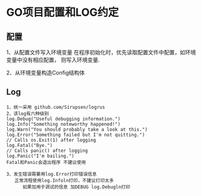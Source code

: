 # GO项目配置和LOG约定

## 配置

1、从配置文件写入环境变量
  在程序初始化时，优先读取配置文件中配置，如环境变量中没有相应配置，
则写入环境变量.

2、从环境变量构造Config结构体


## Log

	1、统一采用 github.com/Sirupsen/logrus
	2、该log有六种级别
	log.Debug("Useful debugging information.")
	log.Info("Something noteworthy happened!")
	log.Warn("You should probably take a look at this.")
	log.Error("Something failed but I'm not quitting.")
	// Calls os.Exit(1) after logging
	log.Fatal("Bye.")
	// Calls panic() after logging
	log.Panic("I'm bailing.")
	Fatal和Panic会退出程序 不建议使用

	3、发生错误需要用log.Error打印错误信息
	   正常流程使用log.Infoln打印，不建议打印太多
	      如果加用于调试的信息 加DEBUG log.Debugln打印
